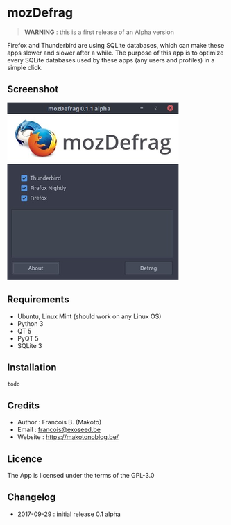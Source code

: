 # mozDefrag

> **WARNING** : this is a first release of an Alpha version

Firefox and Thunderbird are using SQLite databases, which can make these apps slower and slower after a while.
The purpose of this app is to optimize every SQLite databases used by these apps (any users and profiles) in a simple click.

## Screenshot

![screenshot](/screenshot.jpg?raw=true)

## Requirements

- Ubuntu, Linux Mint (should work on any Linux OS)
- Python 3
- QT 5
- PyQT 5
- SQLite 3

## Installation

```
todo
```

## Credits

- Author : Francois B. (Makoto)
- Email : <francois@exoseed.be>
- Website : <https://makotonoblog.be/>

## Licence

The App is licensed under the terms of the GPL-3.0

## Changelog

- 2017-09-29 : initial release 0.1 alpha
